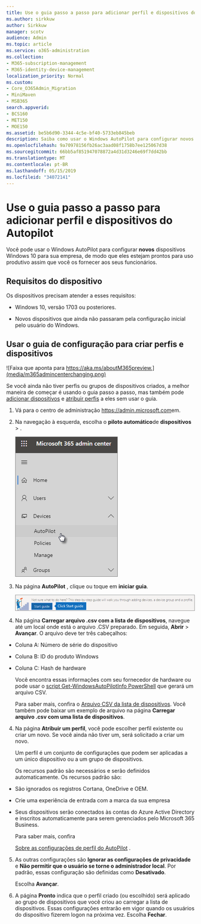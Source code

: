 ```yaml
---
title: Use o guia passo a passo para adicionar perfil e dispositivos do Autopilot
ms.author: sirkkuw
author: Sirkkuw
manager: scotv
audience: Admin
ms.topic: article
ms.service: o365-administration
ms.collection:
- M365-subscription-management
- M365-identity-device-management
localization_priority: Normal
ms.custom:
- Core_O365Admin_Migration
- MiniMaven
- MSB365
search.appverid:
- BCS160
- MET150
- MOE150
ms.assetid: be5b6d90-3344-4c5e-bf40-5733eb845beb
description: Saiba como usar o Windows AutoPilot para configurar novos dispositivos Windows 10 para sua empresa.
ms.openlocfilehash: 9a70978156fb26ac3aad08f1758b7ee125067d38
ms.sourcegitcommit: 66bb5af851947078872a4d31d3246e69f7dd42bb
ms.translationtype: MT
ms.contentlocale: pt-BR
ms.lasthandoff: 05/15/2019
ms.locfileid: "34072141"
---
```

# <a name="use-the-step-by-step-guide-to-add-autopilot-devices-and-profile"></a>Use o guia passo a passo para adicionar perfil e dispositivos do Autopilot

Você pode usar o Windows AutoPilot para configurar **novos** dispositivos Windows 10 para sua empresa, de modo que eles estejam prontos para uso produtivo assim que você os fornecer aos seus funcionários.
  
## <a name="device-requirements"></a>Requisitos do dispositivo

Os dispositivos precisam atender a esses requisitos:
  
- Windows 10, versão 1703 ou posteriores.
    
- Novos dispositivos que ainda não passaram pela configuração inicial pelo usuário do Windows.
    
## <a name="use-the-setup-guide-to-create-devices-and-profiles"></a>Usar o guia de configuração para criar perfis e dispositivos

![Faixa que aponta para https://aka.ms/aboutM365preview.](media/m365admincenterchanging.png)

Se você ainda não tiver perfis ou grupos de dispositivos criados, a melhor maneira de começar é usando o guia passo a passo, mas também pode [adicionar dispositivos](create-and-edit-autopilot-devices.md) e [atribuir perfis](create-and-edit-autopilot-profiles.md) a eles sem usar o guia. 
  
1. Vá para o centro de administração <a href="https://go.microsoft.com/fwlink/p/?linkid=837890" target="_blank">https://admin.microsoft.com</a>em.

2. Na navegação à esquerda, escolha o **piloto automático**de **dispositivos** \> .

    ![No centro de administração, escolha dispositivos e, em seguida, piloto automático.](media/AutoPilot.png)
  
2. Na página **AutoPilot** , clique ou toque em **iniciar guia**.
    
    ![Click Start guide for step-by-step instructions for Autopilot.](media/31662655-d1e6-437d-87ea-c0dec5da56f7.png)
  
3. Na página **Carregar arquivo .csv com a lista de dispositivos**, navegue até um local onde está o arquivo .CSV preparado. Em seguida, **Abrir** \> **Avançar**. O arquivo deve ter três cabeçalhos:
    
  - Coluna A: Número de série do dispositivo
    
  - Coluna B: ID do produto Windows
    
  - Coluna C: Hash de hardware
    
    Você encontra essas informações com seu fornecedor de hardware ou pode usar o [script Get-WindowsAutoPilotInfo PowerShell](https://www.powershellgallery.com/packages/Get-WindowsAutoPilotInfo) que gerará um arquivo CSV. 
    
    Para saber mais, confira o [Arquivo CSV da lista de dispositivos](https://support.office.com/article/932e3676-2491-49f0-9177-d893d2f5276e). Você também pode baixar um exemplo de arquivo na página **Carregar arquivo .csv com uma lista de dispositivos**. 
    
4. Na página **Atribuir um perfil**, você pode escolher perfil existente ou criar um novo. Se você ainda não tiver um, será solicitado a criar um novo. 
    
    Um perfil é um conjunto de configurações que podem ser aplicadas a um único dispositivo ou a um grupo de dispositivos.
    
    Os recursos padrão são necessários e serão definidos automaticamente. Os recursos padrão são:
    
  - São ignorados os registros Cortana, OneDrive e OEM.
    
  - Crie uma experiência de entrada com a marca da sua empresa
    
  - Seus dispositivos serão conectados às contas do Azure Active Directory e inscritos automaticamente para serem gerenciados pelo Microsoft 365 Business.
    
    Para saber mais, confira
    
    [Sobre as configurações de perfil do AutoPilot](autopilot-profile-settings.md) . 
    
5. As outras configurações são **Ignorar as configurações de privacidade** e **Não permitir que o usuário se torne o administrador local**. Por padrão, essas configuração são definidas como **Desativado**. 
    
    Escolha **Avançar**.
    
6. A página **Pronto** indica que o perfil criado (ou escolhido) será aplicado ao grupo de dispositivos que você criou ao carregar a lista de dispositivos. Essas configurações entrarão em vigor quando os usuários do dispositivo fizerem logon na próxima vez. Escolha **Fechar**.
    